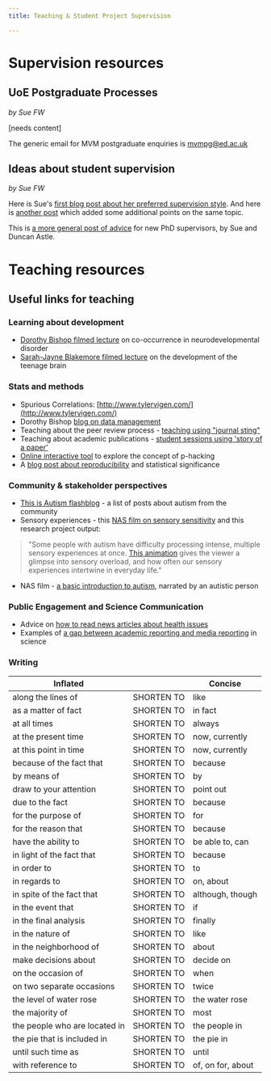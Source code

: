 ```yaml
---
title: Teaching & Student Project Supervision

---
```

# Supervision resources

## UoE Postgraduate Processes

_by Sue FW_

\[needs content\]

The generic email for MVM postgraduate enquiries is [mvmpg@ed.ac.uk](mailto:mvmpg@ed.ac.uk)

## Ideas about student supervision

_by Sue FW_

Here is Sue's [first blog post about her preferred supervision style](http://www.dart.ed.ac.uk/how-to-manage-your-supervisor-if-your-supervisor-is-me/). And here is [another post](http://dart.ed.ac.uk/advice-for-my-students/)
which added some additional points on the same topic.

This is [a more general post of advice](http://dart.ed.ac.uk/dos-and-donts-supervision/) for new PhD supervisors, by Sue and Duncan Astle.

# Teaching resources

## Useful links for teaching

### Learning about development

* [Dorothy Bishop filmed lecture](https://www.slideshare.net/deevybishop/why-do-neurodev-disorders-cooccur-leeds-grand-res-challenge-2014) on co-occurrence in neurodevelopmental disorder
* [Sarah-Jayne Blakemore filmed lecture](https://royalsociety.org/science-events-and-lectures/2013/the-teenage-brain/) on the development of the teenage brain

### Stats and methods

* Spurious Correlations: [http://www.tylervigen.com/](http://www.tylervigen.com/) 
* Dorothy Bishop [blog on data management](http://deevybee.blogspot.co.uk/2014/04/data-analysis-ten-tips-i-wish-id-known.html)
* Teaching about the peer review process - [teaching using "journal sting"](http://neurodojo.blogspot.com/2013/10/using-journal-sting-papers-for-teaching.html)
* Teaching about academic publications - [student sessions using 'story of a paper'](https://twitter.com/akiraoc/status/402802424865234944/photo/1)
* [Online interactive tool](https://fivethirtyeight.com/features/science-isnt-broken/#part1) to explore the concept of p-hacking
* A [blog post about reproducibility](https://blogs.plos.org/onscienceblogs/2016/03/11/psychological-science-the-good-the-bad-and-the-statistically-significant/) and statistical significance

### Community & stakeholder perspectives

* [This is Autism flashblog](http://thisisautismflashblog.blogspot.com/2013/11/about.html) - a list of posts about autism from the community
* Sensory experiences - this [NAS film on sensory sensitivity](https://www.youtube.com/watch?v=ycCN3qTYVyo&feature=youtu.be) and this research project output:

> "Some people with autism have difficulty processing intense, multiple sensory experiences at once. [This animation](https://vimeo.com/52193530) gives the viewer a glimpse into sensory overload, and how often our sensory experiences intertwine in everyday life."

* NAS film - [a basic introduction to autism](https://www.youtube.com/embed/3gZjDxt8Zrg), narrated by an autistic person

### Public Engagement and Science Communication

* Advice on [how to read news articles about health issues](https://www.nhs.uk/news/Pages/Howtoreadarticlesabouthealthandhealthcare.aspx)
* Examples of [a gap between academic reporting and media reporting](https://bigthink.com/neurobonkers/four-times-when-journalists-read-a-scientific-paper-and-reported-the-complete-opposite?utm_content=buffer3fa19&utm_medium=social&utm_source=twitter.com&utm_campaign=buffer) in science

### Writing

| Inflated |  | Concise |
| --- | --- | --- |
| along the lines of | SHORTEN TO | like |
| as a matter of fact | SHORTEN TO | in fact |
| at all times | SHORTEN TO | always |
| at the present time | SHORTEN TO | now, currently |
| at this point in time | SHORTEN TO | now, currently |
| because of the fact that | SHORTEN TO | because |
| by means of | SHORTEN TO | by |
| draw to your attention | SHORTEN TO | point out |
| due to the fact | SHORTEN TO | because |
| for the purpose of | SHORTEN TO | for |
| for the reason that | SHORTEN TO | because |
| have the ability to | SHORTEN TO | be able to, can |
| in light of the fact that | SHORTEN TO | because |
| in order to | SHORTEN TO | to |
| in regards to | SHORTEN TO | on, about |
| in spite of the fact that | SHORTEN TO | although, though |
| in the event that | SHORTEN TO | if |
| in the final analysis | SHORTEN TO | finally |
| in the nature of | SHORTEN TO | like |
| in the neighborhood of | SHORTEN TO | about |
| make decisions about | SHORTEN TO | decide on |
| on the occasion of | SHORTEN TO | when |
| on two separate occasions | SHORTEN TO | twice |
| the level of water rose | SHORTEN TO | the water rose |
| the majority of | SHORTEN TO | most |
| the people who are located in | SHORTEN TO | the people in |
| the pie that is included in | SHORTEN TO | the pie in |
| until such time as | SHORTEN TO | until |
| with reference to | SHORTEN TO | of, on for, about |
